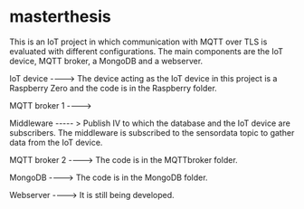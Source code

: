# masterthesis

This is an IoT project in which communication with MQTT over TLS is evaluated with different configurations. The main components are the IoT device, MQTT broker, a MongoDB and a webserver.

IoT device ---->
The device acting as the IoT device in this project is a Raspberry Zero and the code is in the Raspberry folder. 

MQTT broker 1 ---->

Middleware ----- >
Publish IV to which the database and the IoT device are subscribers. The middleware is subscribed to the sensordata topic to gather data from the IoT device.

MQTT broker 2 ---->
The code is in the MQTTbroker folder.

MongoDB ---->
The code is in the MongoDB folder.

Webserver ----> It is still being developed.
